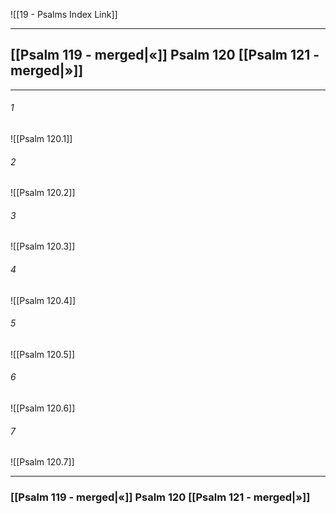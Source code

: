 ![[19 - Psalms Index Link]]

---
##  [[Psalm 119 - merged|«]] Psalm 120 [[Psalm 121 - merged|»]]

---

###### 1
![[Psalm 120.1]] 

###### 2
![[Psalm 120.2]] 

###### 3
![[Psalm 120.3]] 

###### 4
![[Psalm 120.4]]

###### 5 
![[Psalm 120.5]] 

###### 6
![[Psalm 120.6]] 

###### 7
![[Psalm 120.7]] 


---
###  [[Psalm 119 - merged|«]] Psalm 120 [[Psalm 121 - merged|»]]